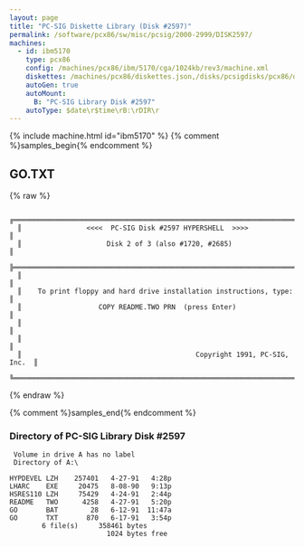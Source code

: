 ```yaml
---
layout: page
title: "PC-SIG Diskette Library (Disk #2597)"
permalink: /software/pcx86/sw/misc/pcsig/2000-2999/DISK2597/
machines:
  - id: ibm5170
    type: pcx86
    config: /machines/pcx86/ibm/5170/cga/1024kb/rev3/machine.xml
    diskettes: /machines/pcx86/diskettes.json,/disks/pcsigdisks/pcx86/diskettes.json
    autoGen: true
    autoMount:
      B: "PC-SIG Library Disk #2597"
    autoType: $date\r$time\rB:\rDIR\r
---
```


{% include machine.html id="ibm5170" %}
{% comment %}samples_begin{% endcomment %}

## GO.TXT

{% raw %}
```
  ╔═════════════════════════════════════════════════════════════════════════╗
  ║                <<<<  PC-SIG Disk #2597 HYPERSHELL  >>>>                 ║
  ║                     Disk 2 of 3 (also #1720, #2685)                     ║
  ╠═════════════════════════════════════════════════════════════════════════╣
  ║                                                                         ║
  ║    To print floppy and hard drive installation instructions, type:      ║
  ║                   COPY README.TWO PRN  (press Enter)                    ║
  ║                                                                         ║
  ║                                                                         ║
  ║                                           Copyright 1991, PC-SIG, Inc.  ║
  ╚═════════════════════════════════════════════════════════════════════════╝
```
{% endraw %}

{% comment %}samples_end{% endcomment %}

### Directory of PC-SIG Library Disk #2597

     Volume in drive A has no label
     Directory of A:\

    HYPDEVEL LZH    257401   4-27-91   4:28p
    LHARC    EXE     20475   8-08-90   9:13p
    HSRES110 LZH     75429   4-24-91   2:44p
    README   TWO      4258   4-27-91   5:20p
    GO       BAT        28   6-12-91  11:47a
    GO       TXT       870   6-17-91   3:54p
            6 file(s)     358461 bytes
                            1024 bytes free
